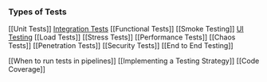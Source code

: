 ### Types of Tests
[[Unit Tests]]
[Integration Tests](Integration%20Tests)
[[Functional Tests]]
[[Smoke Testing]]
[UI Testing](UI%20Testing)
[[Load Tests]]
[[Stress Tests]]
[[Performance Tests]]
[[Chaos Tests]]
[[Penetration Tests]]
[[Security Tests]]
[[End to End Testing]]

[[When to run tests in pipelines]]
[[Implementing a Testing Strategy]]
[[Code Coverage]]